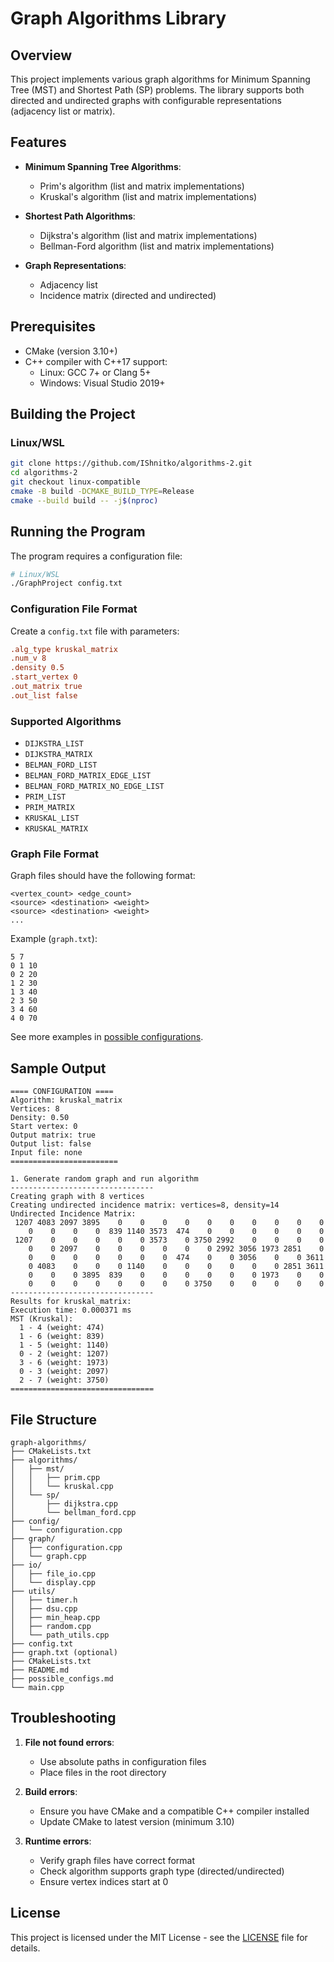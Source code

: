 # Graph Algorithms Library

## Overview
This project implements various graph algorithms for Minimum Spanning Tree (MST) and Shortest Path (SP) problems. The library supports both directed and undirected graphs with configurable representations (adjacency list or matrix).

## Features
- **Minimum Spanning Tree Algorithms**:
    - Prim's algorithm (list and matrix implementations)
    - Kruskal's algorithm (list and matrix implementations)

- **Shortest Path Algorithms**:
    - Dijkstra's algorithm (list and matrix implementations)
    - Bellman-Ford algorithm (list and matrix implementations)

- **Graph Representations**:
    - Adjacency list
    - Incidence matrix (directed and undirected)

## Prerequisites
- CMake (version 3.10+)
- C++ compiler with C++17 support:
    - Linux: GCC 7+ or Clang 5+
    - Windows: Visual Studio 2019+

## Building the Project

### Linux/WSL
```bash
git clone https://github.com/IShnitko/algorithms-2.git
cd algorithms-2
git checkout linux-compatible
cmake -B build -DCMAKE_BUILD_TYPE=Release
cmake --build build -- -j$(nproc)
```

## Running the Program
The program requires a configuration file:

```bash
# Linux/WSL
./GraphProject config.txt
```


### Configuration File Format
Create a `config.txt` file with parameters:

```ini
.alg_type kruskal_matrix
.num_v 8
.density 0.5
.start_vertex 0
.out_matrix true
.out_list false
```

### Supported Algorithms
- `DIJKSTRA_LIST`
- `DIJKSTRA_MATRIX`
- `BELMAN_FORD_LIST`
- `BELMAN_FORD_MATRIX_EDGE_LIST`
- `BELMAN_FORD_MATRIX_NO_EDGE_LIST`
- `PRIM_LIST`
- `PRIM_MATRIX`
- `KRUSKAL_LIST`
- `KRUSKAL_MATRIX`

### Graph File Format
Graph files should have the following format:
```
<vertex_count> <edge_count>
<source> <destination> <weight>
<source> <destination> <weight>
...
```

Example (`graph.txt`):
```
5 7
0 1 10
0 2 20
1 2 30
1 3 40
2 3 50
3 4 60
4 0 70
```
See more examples in [possible configurations](possible_configs.md).
## Sample Output
```
==== CONFIGURATION ====
Algorithm: kruskal_matrix
Vertices: 8
Density: 0.50
Start vertex: 0
Output matrix: true
Output list: false
Input file: none
========================

1. Generate random graph and run algorithm
--------------------------------
Creating graph with 8 vertices
Creating undirected incidence matrix: vertices=8, density=14
Undirected Incidence Matrix:
 1207 4083 2097 3895    0    0    0    0    0    0    0    0    0    0
    0    0    0    0  839 1140 3573  474    0    0    0    0    0    0
 1207    0    0    0    0    0 3573    0 3750 2992    0    0    0    0
    0    0 2097    0    0    0    0    0    0 2992 3056 1973 2851    0
    0    0    0    0    0    0    0  474    0    0 3056    0    0 3611
    0 4083    0    0    0 1140    0    0    0    0    0    0 2851 3611
    0    0    0 3895  839    0    0    0    0    0    0 1973    0    0
    0    0    0    0    0    0    0    0 3750    0    0    0    0    0
--------------------------------
Results for kruskal_matrix:
Execution time: 0.000371 ms
MST (Kruskal):
  1 - 4 (weight: 474)
  1 - 6 (weight: 839)
  1 - 5 (weight: 1140)
  0 - 2 (weight: 1207)
  3 - 6 (weight: 1973)
  0 - 3 (weight: 2097)
  2 - 7 (weight: 3750)
================================

```

## File Structure
```
graph-algorithms/
├── CMakeLists.txt
├── algorithms/
│   ├── mst/
│   │   ├── prim.cpp
│   │   └── kruskal.cpp
│   └── sp/
│       ├── dijkstra.cpp
│       └── bellman_ford.cpp
├── config/
│   └── configuration.cpp
├── graph/
│   ├── configuration.cpp
│   └── graph.cpp
├── io/
│   ├── file_io.cpp
│   └── display.cpp
├── utils/
│   ├── timer.h
│   ├── dsu.cpp
│   ├── min_heap.cpp
│   ├── random.cpp
│   └── path_utils.cpp
├── config.txt
├── graph.txt (optional)
├── CMakeLists.txt
├── README.md
├── possible_configs.md
└── main.cpp
```

## Troubleshooting
1. **File not found errors**:
    - Use absolute paths in configuration files
    - Place files in the root directory

2. **Build errors**:
    - Ensure you have CMake and a compatible C++ compiler installed
    - Update CMake to latest version (minimum 3.10)

3. **Runtime errors**:
    - Verify graph files have correct format
    - Check algorithm supports graph type (directed/undirected)
    - Ensure vertex indices start at 0

## License
This project is licensed under the MIT License - see the [LICENSE](LICENSE) file for details.
